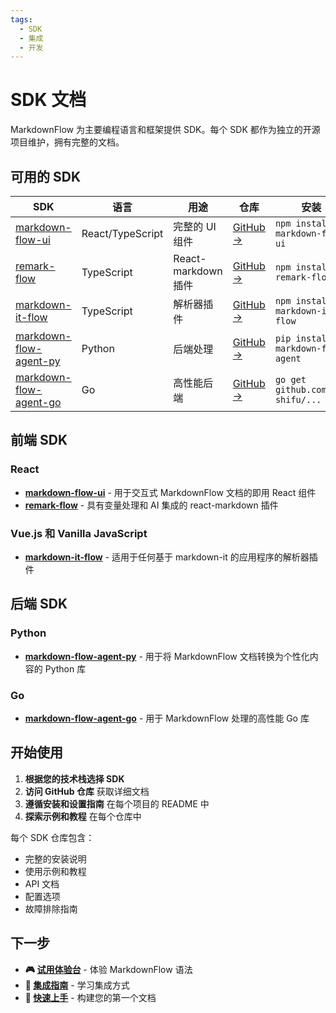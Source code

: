 ```yaml
---
tags:
  - SDK
  - 集成
  - 开发
---
```


# SDK 文档

MarkdownFlow 为主要编程语言和框架提供 SDK。每个 SDK 都作为独立的开源项目维护，拥有完整的文档。

## 可用的 SDK

| SDK | 语言 | 用途 | 仓库 | 安装 |
|-----|------|------|------|------|
| [markdown-flow-ui](https://github.com/ai-shifu/markdown-flow-ui) | React/TypeScript | 完整的 UI 组件 | [GitHub →](https://github.com/ai-shifu/markdown-flow-ui) | `npm install markdown-flow-ui` |
| [remark-flow](https://github.com/ai-shifu/remark-flow) | TypeScript | React-markdown 插件 | [GitHub →](https://github.com/ai-shifu/remark-flow) | `npm install remark-flow` |
| [markdown-it-flow](https://github.com/ai-shifu/markdown-it-flow) | TypeScript | 解析器插件 | [GitHub →](https://github.com/ai-shifu/markdown-it-flow) | `npm install markdown-it-flow` |
| [markdown-flow-agent-py](https://github.com/ai-shifu/markdown-flow-agent-py) | Python | 后端处理 | [GitHub →](https://github.com/ai-shifu/markdown-flow-agent-py) | `pip install markdown-flow-agent` |
| [markdown-flow-agent-go](https://github.com/ai-shifu/markdown-flow-agent-go) | Go | 高性能后端 | [GitHub →](https://github.com/ai-shifu/markdown-flow-agent-go) | `go get github.com/ai-shifu/...` |

## 前端 SDK

### React

- **[markdown-flow-ui](https://github.com/ai-shifu/markdown-flow-ui)** - 用于交互式 MarkdownFlow 文档的即用 React 组件
- **[remark-flow](https://github.com/ai-shifu/remark-flow)** - 具有变量处理和 AI 集成的 react-markdown 插件

### Vue.js 和 Vanilla JavaScript

- **[markdown-it-flow](https://github.com/ai-shifu/markdown-it-flow)** - 适用于任何基于 markdown-it 的应用程序的解析器插件

## 后端 SDK

### Python

- **[markdown-flow-agent-py](https://github.com/ai-shifu/markdown-flow-agent-py)** - 用于将 MarkdownFlow 文档转换为个性化内容的 Python 库

### Go

- **[markdown-flow-agent-go](https://github.com/ai-shifu/markdown-flow-agent-go)** - 用于 MarkdownFlow 处理的高性能 Go 库

## 开始使用

1. **根据您的技术栈选择 SDK**
2. **访问 GitHub 仓库** 获取详细文档
3. **遵循安装和设置指南** 在每个项目的 README 中
4. **探索示例和教程** 在每个仓库中

每个 SDK 仓库包含：

- 完整的安装说明
- 使用示例和教程
- API 文档
- 配置选项
- 故障排除指南

## 下一步

- **🎮 [试用体验台](https://play.mdflow.run)** - 体验 MarkdownFlow 语法
- **📖 [集成指南](../getting-started/integration.md)** - 学习集成方式
- **🚀 [快速上手](../getting-started/quick-start.md)** - 构建您的第一个文档
